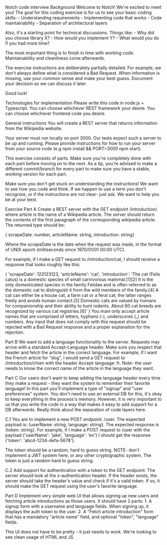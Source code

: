 Notch code interview
Background
Welcome to Notch! We're excited to meet you! The goal for this coding exercise is for us to see your basic coding skills: - Understanding requirements - Implementing code that works - Code maintainability - Separation of architectural layers

Also, it's a starting point for technical discussions. Things like: - Why did you choose library X? - How would you implement Y? - What would you do if you had more time?

The most important thing is to finish in time with working code. Maintainability and cleanliness come afterwards.

The exercise instructions are deliberately partially detailed. For example, we don't always define what is considered a Bad Request. When information is missing, use your common sense and make your best guess. Document your decision so we can discuss it later.

Good luck!

Technologies for implementation
Please write this code in node.js + Typescript. You can choose whichever REST framework your desire. You can choose whichever frontend code you desire.

General instructions
You will create a REST server that returns information from the Wikipedia website.

Your server must run locally on port 3000. Our tests expect such a server to be up and running. Please provide instructions for how to run your server from your source code (e.g npm install && PORT=3000 npm start).

This exercise consists of parts. Make sure you're completely done with each part before moving on to the next. As a tip, you're advised to make a different commit/branch for every part to make sure you have a stable, working version for each part.

Make sure you don't get stuck on understanding the instructions! We want to see how you code and think. If we happen to use a term you don't recognize, or if the instructions are not clear- just ask. We want to help you be at your best.

Exercise
Part A
Create a REST server with the GET endpoint /introduction/<articleName> where article is the name of a Wikipedia article. The server should return the contents of the first paragraph of the corresponding wikipedia article. The returned type should be:

{ scrapeDate: number, articleName: string, introduction: string}

Where the scrapeDate is the date when the request was made, in the format of UNIX epoch (milliseconds since 1970/01/01 00:00 UTC).

For example, if I make a GET request to /introduction/cat, I should receive a response that looks roughly like this:

{
  'scrapeDate': 123123123,
  'articleName': 'cat',
  'introduction': 'The cat (Felis catus) is a domestic species of small carnivorous mammal.[1][2] It is the only domesticated species in the family Felidae and is often referred to as the domestic cat to distinguish it from the wild members of the family.[4] A cat can either be a house cat, a farm cat or a feral cat; the latter ranges freely and avoids human contact.[5] Domestic cats are valued by humans for companionship and their ability to hunt rodents. About 60 cat breeds are recognized by various cat registries.[6]'
}
You main only accept article names that are comprised of letters, hyphens (-), underscores (_) and numbers. Any input that does not comply with this request should be rejected with a Bad Request response and a proper explanation for the rejection.

Part B
We want to add a language functionality to the server. Requests may arrive with a standard Accept-Language header. Make sure you respect that header and fetch the article in the correct language. For example, if I want the French article for "dog", I would send a GET request to /introduction/chien with the header Accept-language: fr. Note- the user needs to know the correct name of the article in the language they want.

Part C
Our users don't want to keep adding the language header every time they make a request - they want the system to remember their favorite language! In this part you'll implement a type of "signup" and "user preferences" system. You don't need to use an external DB for this, it's okay to keep everything in the process's memory. However, it is very important to us that you write the code in a way that makes it easy to add support for a DB afterwards. Really think about the separation of code layers here.

C.1
You are to implement a new POST endpoint: /user. The expected payload is: {userName: string, language: string}. The expected response is {token: string}. For example, if I make a POST request to /user with the payload {'userName': 'jake', 'language': 'en'} I should get the response {'token': 'abcd-1234-defa-5678'}.

The token should be a random, hard to guess string. NOTE- don't implement a JWT system here, or any other cryptographic system. The token is just a random hard to guess string.

C.2
Add support for authentication with a token to the GET endpoint: The server should look at the x-authentication header. If the header exists, the server should take the header's value and check if it's a valid token. If so, it should make the GET request using the user's favorite language.

Part D
Implement very simple web UI that allows signing up new users and fetching article introductions as those users. It should have 2 parts: 1. A signup form with a username and language fields. When signing up, it displays the auth token to the user. 2. A "Fetch article introduction" form that has a mandatory "article name" field, and optional "token", "language" fields.

This UI does not have to be pretty - it just needs to work. We're looking to see clean usage of HTML and JS.